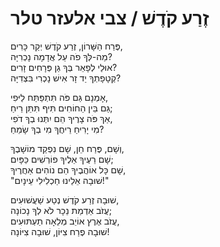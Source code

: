 # זֶרַע קֹדֶשׁ / צבי אלעזר טלר


פֶּרַח הַשָּׁרוֹן, זֶרַע קֹדֶשׁ יְקַר כָּרִים,  
מַה-לְּךָ פֹה עַל אֲדָמָה נָכְרִיָּה?  
אוּלַי לְפָאֵר בְּךָ גַן פְּרָחִים זָרִים?  
קְטָפָתְךָ יַד זָר אִישׁ נָכְרִי בִּצְדִיָּה?  


אָמְנָם גַּם פֹּה תִּתְפַּתַּח לַיּפִי,  
גַּם בֵּין הַחוֹחִים תִּיף תִּתֵּן רֵיחַ;  
אַךְ פֹּה צָרֶיךָ הֵם יִתְּנוּ בְךָ דֹפִי,  
מִי יָרִיחַ רֵיחֲךָ מִי בְךָ שָׂמֵחַ?  


וְשָׁם, פֶּרַח חֵן, שָׁם נִפְקַד מוֹשָׁבֶךָ,  
שָׁם רֵעֶיךָ אֵלֶיךָ פוֹרְשִׁים כַּפָּיִם;  
שָׁם כָּל אוֹהֲבֶיךָ הֵם נוֹהִים אַחֲרֶיךָ,  
"שׁוּבָה אֵלֵינוּ חַכְלִילִי עֵינָיִם!"  


שׁוּבָה זֶרַע קֹדֶשׁ נְטַע שַׁעֲשׁוּעִים,  
עֲזֹב אַדְמַת נֵכָר לֹא לְךָ נָכוֹנָה;  
עֲזֹב אֶרֶץ אוֹיֵב מְלֵאָה תַעְתּוּעִים,  
שׁוּבָה פֶרַח צִיּוֹן, שׁוּבָה צִיּוֹנָה!  